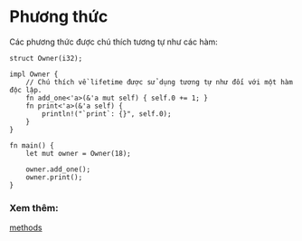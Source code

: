 # Phương thức

Các phương thức được chú thích tương tự như các hàm:

```rust,editable
struct Owner(i32);

impl Owner {
    // Chú thích về lifetime được sử dụng tương tự như đối với một hàm độc lập.
    fn add_one<'a>(&'a mut self) { self.0 += 1; }
    fn print<'a>(&'a self) {
        println!("`print`: {}", self.0);
    }
}

fn main() {
    let mut owner = Owner(18);

    owner.add_one();
    owner.print();
}
```

### Xem thêm:

[methods]

[methods]: ../../fn/methods.md
